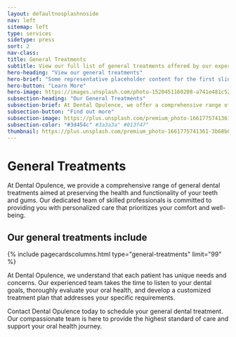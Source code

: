 ```yaml
---
layout: defaultnosplashnoside
nav: left
sitemap: left
type: services
sidetype: press
sort: 2
nav-class: 
title: General Treatments
subtitle: View our full list of general treatments offered by our experienced and qualified staff
hero-heading: "View our general treatments"
hero-brief: "Some representative placeholder content for the first slide"
hero-button: "Learn More"
hero-image: https://images.unsplash.com/photo-1520451160208-a741e481c527?ixlib=rb-4.0.3&ixid=M3wxMjA3fDB8MHxwaG90by1wYWdlfHx8fGVufDB8fHx8fA%3D%3D&auto=format&fit=crop&w=2070&q=80
subsection-heading: "Our General Treatments"
subsection-brief: At Dental Opulence, we offer a comprehensive range of general dental treatments to ensure the health and longevity of your teeth and gums. Our experienced team is dedicated to preventive care, early diagnosis, and conservative treatment approaches.
subsection-button: "Find out more"
subsection-image: https://plus.unsplash.com/premium_photo-1661775741361-3b68b05900ee?ixlib=rb-4.0.3&ixid=MnwxMjA3fDB8MHxwaG90by1wYWdlfHx8fGVufDB8fHx8&auto=format&fit=crop&w=1770&q=80
subsection-color: "#3d454c" #3a3a3a" #013f47"
thumbnail: https://plus.unsplash.com/premium_photo-1661775741361-3b68b05900ee?ixlib=rb-4.0.3&ixid=MnwxMjA3fDB8MHxwaG90by1wYWdlfHx8fGVufDB8fHx8&auto=format&fit=crop&w=1770&q=80
---
```


# General Treatments

At Dental Opulence, we provide a comprehensive range of general dental treatments aimed at preserving the health and functionality of your teeth and gums. Our dedicated team of skilled professionals is committed to providing you with personalized care that prioritizes your comfort and well-being.

## Our general treatments include

{% include pagecardscolumns.html type="general-treatments" limit="99" %}

At Dental Opulence, we understand that each patient has unique needs and concerns. Our experienced team takes the time to listen to your dental goals, thoroughly evaluate your oral health, and develop a customized treatment plan that addresses your specific requirements.

Contact Dental Opulence today to schedule your general dental treatment. Our compassionate team is here to provide the highest standard of care and support your oral health journey.
